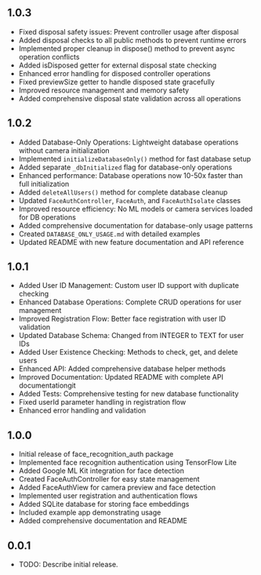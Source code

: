 ## 1.0.3

- Fixed disposal safety issues: Prevent controller usage after disposal
- Added disposal checks to all public methods to prevent runtime errors
- Implemented proper cleanup in dispose() method to prevent async operation conflicts
- Added isDisposed getter for external disposal state checking
- Enhanced error handling for disposed controller operations
- Fixed previewSize getter to handle disposed state gracefully
- Improved resource management and memory safety
- Added comprehensive disposal state validation across all operations

## 1.0.2

- Added Database-Only Operations: Lightweight database operations without camera initialization
- Implemented `initializeDatabaseOnly()` method for fast database setup
- Added separate `_dbInitialized` flag for database-only operations
- Enhanced performance: Database operations now 10-50x faster than full initialization
- Added `deleteAllUsers()` method for complete database cleanup
- Updated `FaceAuthController`, `FaceAuth`, and `FaceAuthIsolate` classes
- Improved resource efficiency: No ML models or camera services loaded for DB operations
- Added comprehensive documentation for database-only usage patterns
- Created `DATABASE_ONLY_USAGE.md` with detailed examples
- Updated README with new feature documentation and API reference

## 1.0.1

- Added User ID Management: Custom user ID support with duplicate checking
- Enhanced Database Operations: Complete CRUD operations for user management
- Improved Registration Flow: Better face registration with user ID validation
- Updated Database Schema: Changed from INTEGER to TEXT for user IDs
- Added User Existence Checking: Methods to check, get, and delete users
- Enhanced API: Added comprehensive database helper methods
- Improved Documentation: Updated README with complete API documentationgit
- Added Tests: Comprehensive testing for new database functionality
- Fixed userId parameter handling in registration flow
- Enhanced error handling and validation

## 1.0.0

- Initial release of face_recognition_auth package
- Implemented face recognition authentication using TensorFlow Lite
- Added Google ML Kit integration for face detection
- Created FaceAuthController for easy state management
- Added FaceAuthView for camera preview and face detection
- Implemented user registration and authentication flows
- Added SQLite database for storing face embeddings
- Included example app demonstrating usage
- Added comprehensive documentation and README

## 0.0.1

- TODO: Describe initial release.
